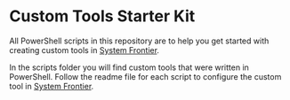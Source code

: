 # Custom Tools Starter Kit
All PowerShell scripts in this repository are to help you get started with creating custom tools in [System Frontier](https://systemfrontier.com/powershell/).

In the scripts folder you will find custom tools that were written in PowerShell.  Follow the readme file for each script to configure the custom tool in [System Frontier](https://systemfrontier.com).
